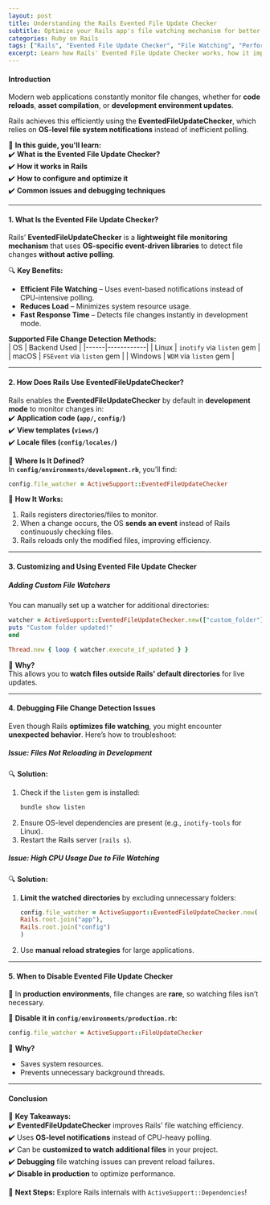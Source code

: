 ```yaml
---
layout: post  
title: Understanding the Rails Evented File Update Checker  
subtitle: Optimize your Rails app's file watching mechanism for better performance  
categories: Ruby on Rails  
tags: ["Rails", "Evented File Update Checker", "File Watching", "Performance", "Threads", "Concurrency"]  
excerpt: Learn how Rails' Evented File Update Checker works, how it improves file watching efficiency, and how to configure it for optimal performance.  
---
```


#### **Introduction**
Modern web applications constantly monitor file changes, whether for **code reloads**, **asset compilation**, or **development environment updates**.

Rails achieves this efficiently using the **EventedFileUpdateChecker**, which relies on **OS-level file system notifications** instead of inefficient polling.

📌 **In this guide, you'll learn:**  
✔️ **What is the Evented File Update Checker?**  
✔️ **How it works in Rails**  
✔️ **How to configure and optimize it**  
✔️ **Common issues and debugging techniques**

---

#### **1. What Is the Evented File Update Checker?**
Rails’ **EventedFileUpdateChecker** is a **lightweight file monitoring mechanism** that uses **OS-specific event-driven libraries** to detect file changes **without active polling**.

🔍 **Key Benefits:**
- **Efficient File Watching** – Uses event-based notifications instead of CPU-intensive polling.
- **Reduces Load** – Minimizes system resource usage.
- **Fast Response Time** – Detects file changes instantly in development mode.

**Supported File Change Detection Methods:**  
| OS  | Backend Used |
|------|------------|
| Linux  | `inotify` via `listen` gem |
| macOS  | `FSEvent` via `listen` gem |
| Windows  | `WDM` via `listen` gem |

---

#### **2. How Does Rails Use EventedFileUpdateChecker?**
Rails enables the **EventedFileUpdateChecker** by default in **development mode** to monitor changes in:  
✔️ **Application code (`app/`, `config/`)**  
✔️ **View templates (`views/`)**  
✔️ **Locale files (`config/locales/`)**

📌 **Where Is It Defined?**  
In **`config/environments/development.rb`**, you’ll find:  
```rb  
config.file_watcher = ActiveSupport::EventedFileUpdateChecker  
```

📌 **How It Works:**
1. Rails registers directories/files to monitor.
2. When a change occurs, the OS **sends an event** instead of Rails continuously checking files.
3. Rails reloads only the modified files, improving efficiency.

---

#### **3. Customizing and Using Evented File Update Checker**
##### **Adding Custom File Watchers**
You can manually set up a watcher for additional directories:

```rb  
watcher = ActiveSupport::EventedFileUpdateChecker.new(["custom_folder"]) do  
puts "Custom folder updated!"  
end

Thread.new { loop { watcher.execute_if_updated } }  
```

🚀 **Why?**  
This allows you to **watch files outside Rails' default directories** for live updates.

---

#### **4. Debugging File Change Detection Issues**
Even though Rails **optimizes file watching**, you might encounter **unexpected behavior**. Here’s how to troubleshoot:

##### **Issue: Files Not Reloading in Development**
🔍 **Solution:**
1. Check if the `listen` gem is installed:  
   ```sh  
   bundle show listen  
   ```
2. Ensure OS-level dependencies are present (e.g., `inotify-tools` for Linux).
3. Restart the Rails server (`rails s`).

##### **Issue: High CPU Usage Due to File Watching**
🔍 **Solution:**
1. **Limit the watched directories** by excluding unnecessary folders:  
   ```rb  
   config.file_watcher = ActiveSupport::EventedFileUpdateChecker.new(  
   Rails.root.join("app"),  
   Rails.root.join("config")  
   )  
   ```
2. Use **manual reload strategies** for large applications.

---

#### **5. When to Disable Evented File Update Checker**
🚫 In **production environments**, file changes are **rare**, so watching files isn’t necessary.

📌 **Disable it in `config/environments/production.rb`:**  
```rb  
config.file_watcher = ActiveSupport::FileUpdateChecker  
```

🚀 **Why?**
- Saves system resources.
- Prevents unnecessary background threads.

---

#### **Conclusion**
🚀 **Key Takeaways:**  
✔️ **EventedFileUpdateChecker** improves Rails' file watching efficiency.  
✔️ Uses **OS-level notifications** instead of CPU-heavy polling.  
✔️ Can be **customized to watch additional files** in your project.  
✔️ **Debugging** file watching issues can prevent reload failures.  
✔️ **Disable in production** to optimize performance.

🔗 **Next Steps:** Explore Rails internals with `ActiveSupport::Dependencies`!  
